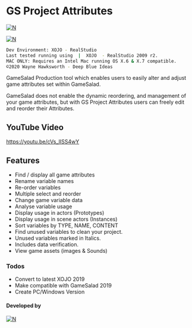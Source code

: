 
# GS Project Attributes
[![N](https://www.deepblueideas.com/dbiNew2/wp-content/uploads/2015/08/bar_Attributes.jpg)](https://www.deepblueideas.com/product/gs-project-attributes/)

[![N](https://www.deepblueideas.com/dbiNew2/wp-content/uploads/2015/08/head_ProjectAttributes.jpg)](https://www.deepblueideas.com/product/gs-project-attributes/)

```sh
Dev Environment: XOJO - RealStudio
Last tested running using  |  XOJO  - RealStudio 2009 r2.
MAC ONLY: Requires an Intel Mac running OS X.6 & X.7 compatible.
©2020 Wayne Hawksworth - Deep Blue Ideas
```
GameSalad Production tool which enables users to easily alter and adjust game attributes set within GameSalad.

GameSalad does not enable the dynamic reordering, and management of your game attributes, but with GS Project Attributes users can freely edit and reorder their Attributes.

## YouTube Video
https://youtu.be/cVs_lISS4wY

## Features
-   Find / display all game attributes
-   Rename variable names
-   Re-order variables
-   Multiple select and reorder
-   Change game variable data
-   Analyse variable usage
-   Display usage in actors (Prototypes)
-   Display usage in scene actors (Instances)
-   Sort variables by TYPE, NAME, CONTENT
-   Find unused variables to clean your project.
-   Unused variables marked in Italics.
-   Includes data verification.
-   View game assets (images & Sounds)

### Todos
 - Convert to latest XOJO 2019
 - Make compatible with GameSalad 2019
 - Create PC/Windows Version

#### Developed by
[![N](https://www.deepblueideas.com/dbiNew2/wp-content/uploads/2014/09/web_logo_5.png)](https://www.deepblueideas.com)
